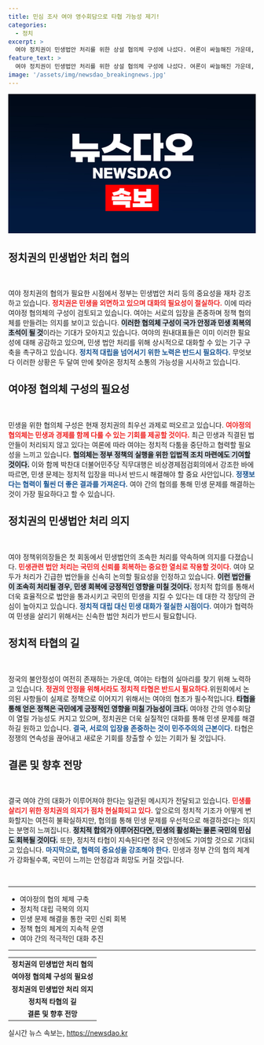 ```yaml
---
title: 민심 조사 여야 영수회담으로 타협 가능성 제기!
categories:
  - 정치
excerpt: >
  여야 정치권이 민생법안 처리를 위한 상설 협의체 구성에 나섰다. 여론이 싸늘해진 가운데, 민생 문제 해결을 위한 대화의 장이 조만간 열릴 전망이다. 이재명 후보도 윤 대통령과의 만남을 희망하며 협력을 강조했다.
feature_text: >
  여야 정치권이 민생법안 처리를 위한 상설 협의체 구성에 나섰다. 여론이 싸늘해진 가운데, 민생 문제 해결을 위한 대화의 장이 조만간 열릴 전망이다. 이재명 후보도 윤 대통령과의 만남을 희망하며 협력을 강조했다.
image: '/assets/img/newsdao_breakingnews.jpg'
---
```


<p><img src="/assets/img/newsdao_breakingnews.jpg" alt="ranknews 속보" /></p>

<h2 data-ke-size="size26">정치권의 민생법안 처리 협의</h2>

<p data-ke-size="size16">&nbsp;</p>

<p data-ke-size="size16">여야 정치권의 협의가 필요한 시점에서 정부는 민생법안 처리 등의 중요성을 재차 강조하고 있습니다. <b><span style="color: #ee2323;">정치권은 민생을 외면하고 있으며 대화의 필요성이 절실하다.</span></b> 이에 따라 여야정 협의체의 구성이 검토되고 있습니다. 여야는 서로의 입장을 존중하며 정책 협의체를 만들려는 의지를 보이고 있습니다. <b><span style="background-color: #21538527;">이러한 협의체 구성이 국가 안정과 민생 회복의 초석이 될 것</span></b>이라는 기대가 모아지고 있습니다. 여야의 원내대표들은 이미 이러한 필요성에 대해 공감하고 있으며, 민생 법안 처리를 위해 상시적으로 대화할 수 있는 기구 구축을 촉구하고 있습니다. <b><span style="color: #1a5490;">정치적 대립을 넘어서기 위한 노력은 반드시 필요하다.</span></b> 무엇보다 이러한 상황은 두 달여 만에 찾아온 정치적 소통의 가능성을 시사하고 있습니다.</p>

<h2 data-ke-size="size26">여야정 협의체 구성의 필요성</h2>

<p data-ke-size="size16">&nbsp;</p>

<p data-ke-size="size16">민생을 위한 협의체 구성은 현재 정치권의 최우선 과제로 떠오르고 있습니다. <b><span style="color: #ee2323;">여야정의 협의체는 민생과 경제를 함께 다룰 수 있는 기회를 제공할 것이다.</span></b> 최근 민생과 직결된 법안들이 처리되지 않고 있다는 여론에 따라 여야는 정치적 다툼을 중단하고 협력할 필요성을 느끼고 있습니다. <b><span style="background-color: #21538527;">협의체는 정부 정책의 실행을 위한 입법적 조치 마련에도 기여할 것이다.</span></b> 이와 함께 박찬대 더불어민주당 직무대행은 비상경제점검회의에서 강조한 바에 따르면, 민생 문제는 정치적 입장을 떠나서 반드시 해결해야 할 중요 사안입니다. <b><span style="color: #1a5490;">정쟁보다는 협력이 훨씬 더 좋은 결과를 가져온다.</span></b> 여야 간의 협의를 통해 민생 문제를 해결하는 것이 가장 필요하다고 할 수 있습니다.</p>

<h2 data-ke-size="size26">정치권의 민생법안 처리 의지</h2>

<p data-ke-size="size16">&nbsp;</p>

<p data-ke-size="size16">여야 정책위의장들은 첫 회동에서 민생법안의 조속한 처리를 약속하며 의지를 다졌습니다. <b><span style="color: #ee2323;">민생관련 법안 처리는 국민의 신뢰를 회복하는 중요한 열쇠로 작용할 것이다.</span></b> 여야 모두가 처리가 긴급한 법안들을 신속히 논의할 필요성을 인정하고 있습니다. <b><span style="background-color: #21538527;">이런 법안들이 조속히 처리될 경우, 민생 회복에 긍정적인 영향을 미칠 것이다.</span></b> 정치적 합의를 통해서 더욱 효율적으로 법안을 통과시키고 국민의 민생을 지킬 수 있다는 데 대한 각 정당의 관심이 높아지고 있습니다. <b><span style="color: #1a5490;">정치적 대립 대신 민생 대화가 절실한 시점이다.</span></b> 여야가 협력하여 민생을 살리기 위해서는 신속한 법안 처리가 반드시 필요합니다.</p>

<h2 data-ke-size="size26">정치적 타협의 길</h2>

<p data-ke-size="size16">&nbsp;</p>

<p data-ke-size="size16">정국의 불안정성이 여전히 존재하는 가운데, 여야는 타협의 실마리를 찾기 위해 노력하고 있습니다. <b><span style="color: #ee2323;">정권의 안정을 위해서라도 정치적 타협은 반드시 필요하다.</span></b>위원회에서 논의된 사항들이 실제로 정책으로 이어지기 위해서는 여야의 협조가 필수적입니다. <b><span style="background-color: #21538527;">타협을 통해 얻은 정책은 국민에게 긍정적인 영향을 미칠 가능성이 크다.</span></b> 여야정 간의 영수회담이 열릴 가능성도 커지고 있으며, 정치권은 더욱 실질적인 대화를 통해 민생 문제를 해결하길 원하고 있습니다. <b><span style="color: #1a5490;">결국, 서로의 입장을 존중하는 것이 민주주의의 근본이다.</span></b> 타협은 정쟁의 연속성을 끊어내고 새로운 기회를 창출할 수 있는 기회가 될 것입니다.</p>

<h2 data-ke-size="size26">결론 및 향후 전망</h2>

<p data-ke-size="size16">&nbsp;</p>

<p data-ke-size="size16">결국 여야 간의 대화가 이루어져야 한다는 일관된 메시지가 전달되고 있습니다. <b><span style="color: #ee2323;">민생를 살리기 위한 정치권의 의지가 점차 현실화되고 있다.</span></b> 앞으로의 정치적 기조가 어떻게 변화할지는 여전히 불확실하지만, 협의를 통해 민생 문제를 우선적으로 해결하겠다는 의지는 분명히 느껴집니다. <b><span style="background-color: #21538527;">정치적 합의가 이루어진다면, 민생의 활성화는 물론 국민의 민심도 회복될 것이다.</span></b> 또한, 정치적 타협이 지속된다면 정국 안정에도 기여할 것으로 기대되고 있습니다. <b><span style="color: #1a5490;">마지막으로, 협력의 중요성을 강조해야 한다.</span></b> 민생과 정부 간의 협의 체계가 강화될수록, 국민이 느끼는 안정감과 희망도 커질 것입니다.</p>

<p data-ke-size="size16">&nbsp;</p>

<hr/> 

<ul>
    <li>여야정의 협의 체제 구축</li>
    <li>정치적 대립 극복의 의지</li>
    <li>민생 문제 해결을 통한 국민 신뢰 회복</li>
    <li>정책 협의 체계의 지속적 운영</li>
    <li>여야 간의 적극적인 대화 추진</li>
</ul>

<hr/>

<table>
    <tr>
        <td style="text-align: center; height: 17px;"><b>정치권의 민생법안 처리 협의</b></td>
    </tr>
    <tr>
        <td style="text-align: center; height: 17px;"><b>여야정 협의체 구성의 필요성</b></td>
    </tr>
    <tr>
        <td style="text-align: center; height: 17px;"><b>정치권의 민생법안 처리 의지</b></td>
    </tr>
    <tr>
        <td style="text-align: center; height: 17px;"><b>정치적 타협의 길</b></td>
    </tr>
    <tr>
        <td style="text-align: center; height: 17px;"><b>결론 및 향후 전망</b></td>
    </tr>
</table>
실시간 뉴스 속보는, <a href="https://newsdao.kr" rel="dofollow">https://newsdao.kr</a>


